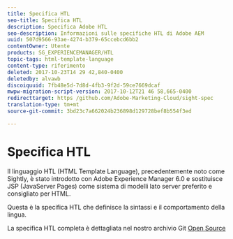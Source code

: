 ```yaml
---
title: Specifica HTL
seo-title: Specifica HTL
description: Specifica Adobe HTL
seo-description: Informazioni sulle specifiche HTL di Adobe AEM
uuid: 507d9566-93ae-4274-b379-65ccebcd6bb2
contentOwner: Utente
products: SG_EXPERIENCEMANAGER/HTL
topic-tags: html-template-language
content-type: riferimento
deleted: 2017-10-23T14 29 42,840-0400
deletedby: alvawb
discoiquuid: 7fb48e5d-7d8d-4fb3-9f2d-59ce7669dcaf
mwpw-migration-script-version: 2017-10-12T21 46 58,665-0400
redirecttarget: https /github.com/Adobe-Marketing-Cloud/sight-spec
translation-type: tm+mt
source-git-commit: 3bd23c7a662024b236898d129728bef8b554f3ed

---
```



# Specifica HTL

Il linguaggio HTL (HTML Template Language), precedentemente noto come Sightly, è stato introdotto con Adobe Experience Manager 6.0 e sostituisce JSP (JavaServer Pages) come sistema di modelli lato server preferito e consigliato per HTML.

Questa è la specifica HTL che definisce la sintassi e il comportamento della lingua.

La specifica HTL completa è dettagliata nel nostro archivio Git [Open Source](https://github.com/adobe/htl-spec)

